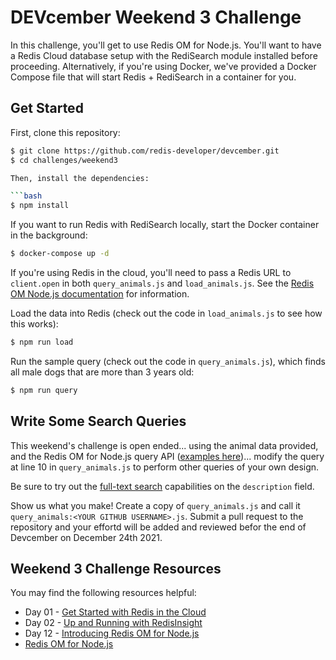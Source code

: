 # DEVcember Weekend 3 Challenge

In this challenge, you'll get to use Redis OM for Node.js.  You'll want to have a Redis Cloud database setup with the RediSearch module installed before proceeding.  Alternatively, if you're using Docker, we've provided a Docker Compose file that will start Redis + RediSearch in a container for you.

## Get Started

First, clone this repository:

```bash
$ git clone https://github.com/redis-developer/devcember.git
$ cd challenges/weekend3

Then, install the dependencies:

```bash
$ npm install
```

If you want to run Redis with RediSearch locally, start the Docker container in the background:

```bash
$ docker-compose up -d
```

If you're using Redis in the cloud, you'll need to pass a Redis URL to `client.open` in both `query_animals.js` and `load_animals.js`.  See the [Redis OM Node.js documentation](https://github.com/redis-developer/devcember.git) for information.


Load the data into Redis (check out the code in `load_animals.js` to see how this works):

```bash
$ npm run load
```

Run the sample query (check out the code in `query_animals.js`), which finds all male dogs that are more than 3 years old:

```bash
$ npm run query
```

## Write Some Search Queries

This weekend's challenge is open ended... using the animal data provided, and the Redis OM for Node.js query API ([examples here](https://github.com/redis/redis-om-node#-using-redisearch))... modify the query at line 10 in `query_animals.js` to perform other queries of your own design.  

Be sure to try out the [full-text search](https://github.com/redis/redis-om-node#full-text-search) capabilities on the `description` field.

Show us what you make! Create a copy of `query_animals.js` and call it `query_animals:<YOUR GITHUB USERNAME>.js`.  Submit a pull request to the repository and your effortd will be added and reviewed befor the end of Devcember on December 24th 2021.

## Weekend 3 Challenge Resources

You may find the following resources helpful:

* Day 01 - [Get Started with Redis in the Cloud](https://youtu.be/jf-lwkWUQHg)
* Day 02 - [Up and Running with RedisInsight](https://www.youtube.com/watch?v=S-CXWP50ewM)
* Day 12 - [Introducing Redis OM for Node.js](https://www.youtube.com/watch?v=y0Sx_5Csld8) 
* [Redis OM for Node.js](https://github.com/redis/redis-om-node)